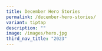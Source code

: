 ```yaml
---
title: December Hero Stories
permalink: /december-hero-stories/
variant: tiptap
description: ""
image: /images/hero.jpg
third_nav_title: "2023"
---
```

